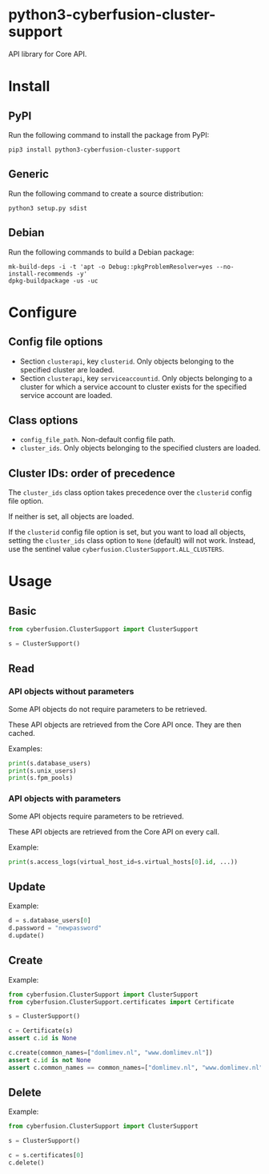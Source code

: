 # python3-cyberfusion-cluster-support

API library for Core API.

# Install

## PyPI

Run the following command to install the package from PyPI:

    pip3 install python3-cyberfusion-cluster-support

## Generic

Run the following command to create a source distribution:

    python3 setup.py sdist

## Debian

Run the following commands to build a Debian package:

    mk-build-deps -i -t 'apt -o Debug::pkgProblemResolver=yes --no-install-recommends -y'
    dpkg-buildpackage -us -uc

# Configure

## Config file options

* Section `clusterapi`, key `clusterid`. Only objects belonging to the specified cluster are loaded.
* Section `clusterapi`, key `serviceaccountid`. Only objects belonging to a cluster for which a service account to cluster exists for the specified service account are loaded.

## Class options

* `config_file_path`. Non-default config file path.
* `cluster_ids`. Only objects belonging to the specified clusters are loaded.

## Cluster IDs: order of precedence

The `cluster_ids` class option takes precedence over the `clusterid` config file option.

If neither is set, all objects are loaded.

If the `clusterid` config file option is set, but you want to load all objects, setting the `cluster_ids` class option to `None` (default) will not work. Instead, use the sentinel value `cyberfusion.ClusterSupport.ALL_CLUSTERS`.

# Usage

## Basic

```python
from cyberfusion.ClusterSupport import ClusterSupport

s = ClusterSupport()
```

## Read

### API objects without parameters

Some API objects do not require parameters to be retrieved.

These API objects are retrieved from the Core API once. They are then cached.

Examples:

```python
print(s.database_users)
print(s.unix_users)
print(s.fpm_pools)
```

### API objects with parameters

Some API objects require parameters to be retrieved.

These API objects are retrieved from the Core API on every call.

Example:

```python
print(s.access_logs(virtual_host_id=s.virtual_hosts[0].id, ...))
```

## Update

Example:

```python
d = s.database_users[0]
d.password = "newpassword"
d.update()
```

## Create

Example:

```python
from cyberfusion.ClusterSupport import ClusterSupport
from cyberfusion.ClusterSupport.certificates import Certificate

s = ClusterSupport()

c = Certificate(s)
assert c.id is None

c.create(common_names=["domlimev.nl", "www.domlimev.nl"])
assert c.id is not None
assert c.common_names == common_names=["domlimev.nl", "www.domlimev.nl"]
```

## Delete

Example:

```python
from cyberfusion.ClusterSupport import ClusterSupport

s = ClusterSupport()

c = s.certificates[0]
c.delete()
```
